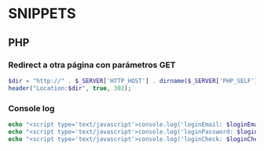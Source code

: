 # SNIPPETS
## PHP
### Redirect a otra página con parámetros GET
```php
$dir = "http://" . $_SERVER['HTTP_HOST'] . dirname($_SERVER['PHP_SELF']) . "/main.php?success=$loginEmail";
header("Location:$dir", true, 302);
```
### Console log
```php
echo "<script type='text/javascript'>console.log('loginEmail: $loginEmail');</script>";
echo "<script type='text/javascript'>console.log('loginPassword: $loginPassword');</script>";
echo "<script type='text/javascript'>console.log('loginCheck: $loginCheck');</script>";
```


